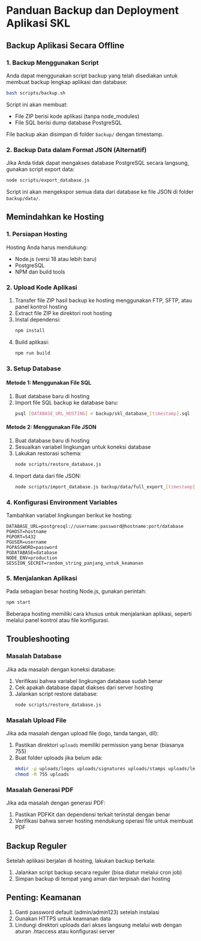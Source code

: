 # Panduan Backup dan Deployment Aplikasi SKL

## Backup Aplikasi Secara Offline

### 1. Backup Menggunakan Script

Anda dapat menggunakan script backup yang telah disediakan untuk membuat backup lengkap aplikasi dan database:

```bash
bash scripts/backup.sh
```

Script ini akan membuat:
- File ZIP berisi kode aplikasi (tanpa node_modules)
- File SQL berisi dump database PostgreSQL

File backup akan disimpan di folder `backup/` dengan timestamp.

### 2. Backup Data dalam Format JSON (Alternatif)

Jika Anda tidak dapat mengakses database PostgreSQL secara langsung, gunakan script export data:

```bash
node scripts/export_database.js
```

Script ini akan mengekspor semua data dari database ke file JSON di folder `backup/data/`.

## Memindahkan ke Hosting

### 1. Persiapan Hosting

Hosting Anda harus mendukung:
- Node.js (versi 18 atau lebih baru)
- PostgreSQL
- NPM dan build tools

### 2. Upload Kode Aplikasi

1. Transfer file ZIP hasil backup ke hosting menggunakan FTP, SFTP, atau panel kontrol hosting
2. Extract file ZIP ke direktori root hosting
3. Instal dependensi:
   ```bash
   npm install
   ```
4. Build aplikasi:
   ```bash
   npm run build
   ```

### 3. Setup Database

#### Metode 1: Menggunakan File SQL
1. Buat database baru di hosting
2. Import file SQL backup ke database baru:
   ```bash
   psql [DATABASE_URL_HOSTING] < backup/skl_database_[timestamp].sql
   ```

#### Metode 2: Menggunakan File JSON
1. Buat database baru di hosting
2. Sesuaikan variabel lingkungan untuk koneksi database
3. Lakukan restorasi schema:
   ```bash
   node scripts/restore_database.js
   ```
4. Import data dari file JSON:
   ```bash
   node scripts/import_database.js backup/data/full_export_[timestamp].json
   ```

### 4. Konfigurasi Environment Variables

Tambahkan variabel lingkungan berikut ke hosting:

```
DATABASE_URL=postgresql://username:password@hostname:port/database
PGHOST=hostname
PGPORT=5432
PGUSER=username
PGPASSWORD=password
PGDATABASE=database
NODE_ENV=production
SESSION_SECRET=random_string_panjang_untuk_keamanan
```

### 5. Menjalankan Aplikasi

Pada sebagian besar hosting Node.js, gunakan perintah:

```bash
npm start
```

Beberapa hosting memiliki cara khusus untuk menjalankan aplikasi, seperti melalui panel kontrol atau file konfigurasi.

## Troubleshooting

### Masalah Database

Jika ada masalah dengan koneksi database:

1. Verifikasi bahwa variabel lingkungan database sudah benar
2. Cek apakah database dapat diakses dari server hosting
3. Jalankan script restore database:
   ```bash
   node scripts/restore_database.js
   ```

### Masalah Upload File

Jika ada masalah dengan upload file (logo, tanda tangan, dll):

1. Pastikan direktori `uploads` memiliki permission yang benar (biasanya 755)
2. Buat folder uploads jika belum ada:
   ```bash
   mkdir -p uploads/logos uploads/signatures uploads/stamps uploads/letterheads
   chmod -R 755 uploads
   ```

### Masalah Generasi PDF

Jika ada masalah dengan generasi PDF:

1. Pastikan PDFKit dan dependensi terkait terinstal dengan benar
2. Verifikasi bahwa server hosting mendukung operasi file untuk membuat PDF

## Backup Reguler

Setelah aplikasi berjalan di hosting, lakukan backup berkala:

1. Jalankan script backup secara reguler (bisa diatur melalui cron job)
2. Simpan backup di tempat yang aman dan terpisah dari hosting

## Penting: Keamanan

1. Ganti password default (admin/admin123) setelah instalasi
2. Gunakan HTTPS untuk keamanan data
3. Lindungi direktori uploads dari akses langsung melalui web dengan aturan .htaccess atau konfigurasi server